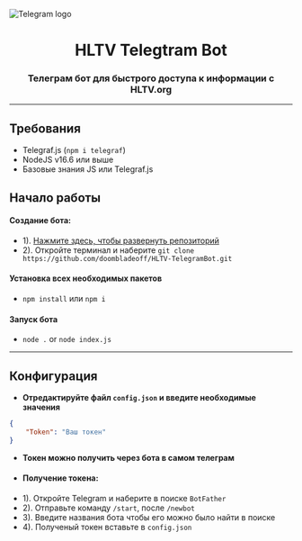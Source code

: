 ![Telegram logo](https://logos-world.net/wp-content/uploads/2021/03/Telegram-Symbol.png)
<h1 align="center"> HLTV Telegtram Bot </h1>
<h3 align="center">Телеграм бот для быстрого доступа к информации с HLTV.org</h3>

---

## Требования
- Telegraf.js (`npm i telegraf`)
- NodeJS v16.6 или выше
- Базовые знания JS или Telegraf.js

## Начало работы
#### Создание бота:
- 1). [Нажмите здесь, чтобы развернуть репозиторий](https://github.com/doombladeoff/HLTV-TelegramBot)
- 2). Откройте терминал и наберите `git clone https://github.com/doombladeoff/HLTV-TelegramBot.git`
#### Установка всех необходимых пакетов
- `npm install` или `npm i`
#### Запуск бота
- `node .` or `node index.js`

---

## Конфигурация
- **Отредактируйте файл `config.json` и введите необходимые значения**
```json
{
    "Token": "Ваш токен"
}
```

- **Токен можно получить через бота в самом телеграм**
- #### Получение токена:
- 1). Откройте Telegram и наберите в поиске `BotFather`
- 2). Отправьте команду `/start`, после `/newbot`
- 3). Введите названия бота чтобы его можно было найти в поиске
- 4). Полученый токен вставьте в `config.json`

